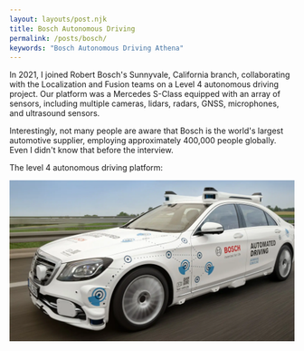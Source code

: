 ```yaml
---
layout: layouts/post.njk
title: Bosch Autonomous Driving
permalink: /posts/bosch/
keywords: "Bosch Autonomous Driving Athena"
---
```


In 2021, I joined Robert Bosch's Sunnyvale, California branch, collaborating with the Localization and Fusion teams on a Level 4 autonomous driving project. Our platform was a Mercedes S-Class equipped with an array of sensors, including multiple cameras, lidars, radars, GNSS, microphones, and ultrasound sensors. 

Interestingly, not many people are aware that Bosch is the world's largest automotive supplier, employing approximately 400,000 people globally. Even I didn't know that before the interview.



The level 4 autonomous driving platform:

![](image1.png)

